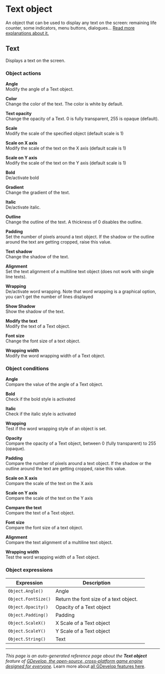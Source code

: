 # Text object

An object that can be used to display any text on the screen: remaining life counter, some indicators, menu buttons, dialogues... [Read more explanations about it.](https://wiki.gdevelop.io/gdevelop5/objects/text)



## Text 

Displays a text on the screen. 

### Object actions

**Angle**  
Modify the angle of a Text object.

**Color**  
Change the color of the text. The color is white by default.

**Text opacity**  
Change the opacity of a Text. 0 is fully transparent, 255 is opaque (default).

**Scale**  
Modify the scale of the specified object (default scale is 1)

**Scale on X axis**  
Modify the scale of the text on the X axis (default scale is 1)

**Scale on Y axis**  
Modify the scale of the text on the Y axis (default scale is 1)

**Bold**  
De/activate bold

**Gradient**  
Change the gradient of the text.

**Italic**  
De/activate italic.

**Outline**  
Change the outline of the text. A thickness of 0 disables the outline.

**Padding**  
Set the number of pixels around a text object. If the shadow or the outline around the text are getting cropped, raise this value.

**Text shadow**  
Change the shadow of the text.

**Alignment**  
Set the text alignment of a multiline text object (does not work with single line texts).

**Wrapping**  
De/activate word wrapping. Note that word wrapping is a graphical option,  
you can't get the number of lines displayed

**Show Shadow**  
Show the shadow of the text.

**Modify the text**  
Modify the text of a Text object.

**Font size**  
Change the font size of a text object.

**Wrapping width**  
Modify the word wrapping width of a Text object.

### Object conditions

**Angle**  
Compare the value of the angle of a Text object.

**Bold**  
Check if the bold style is activated

**Italic**  
Check if the italic style is activated

**Wrapping**  
Test if the word wrapping style of an object is set.

**Opacity**  
Compare the opacity of a Text object, between 0 (fully transparent) to 255 (opaque).

**Padding**  
Compare the number of pixels around a text object. If the shadow or the outline around the text are getting cropped, raise this value.

**Scale on X axis**  
Compare the scale of the text on the X axis

**Scale on Y axis**  
Compare the scale of the text on the Y axis

**Compare the text**  
Compare the text of a Text object.

**Font size**  
Compare the font size of a text object.

**Alignment**  
Compare the text alignment of a multiline text object.

**Wrapping width**  
Test the word wrapping width of a Text object.

### Object expressions

| Expression | Description |  |
|-----|-----|-----|
| `Object.Angle()` | Angle ||
| `Object.FontSize()` | Return the font size of a text object. ||
| `Object.Opacity()` | Opacity of a Text object ||
| `Object.Padding()` | Padding ||
| `Object.ScaleX()` | X Scale of a Text object ||
| `Object.ScaleY()` | Y Scale of a Text object ||
| `Object.String()` | Text ||

---
*This page is an auto-generated reference page about the **Text object** feature of [GDevelop, the open-source, cross-platform game engine designed for everyone](https://gdevelop.io/).* Learn more about [all GDevelop features here](/gdevelop5/all-features).